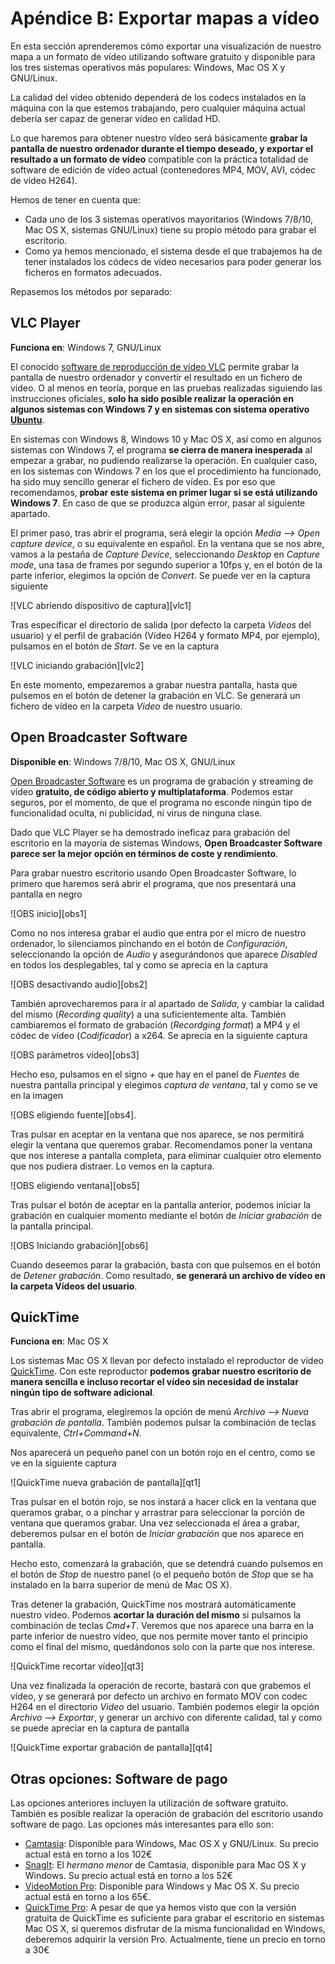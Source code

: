 # Apéndice B: Exportar mapas a vídeo

En esta sección aprenderemos cómo exportar una visualización de nuestro mapa a un formato de vídeo utilizando software gratuito y disponible para los tres sistemas operativos más populares: Windows, Mac OS X y GNU/Linux.

La calidad del vídeo obtenido dependerá de los codecs instalados en la máquina con la que estemos trabajando, pero cualquier máquina actual debería ser capaz de generar vídeo en calidad HD.

Lo que haremos para obtener nuestro vídeo será básicamente **grabar la pantalla de nuestro ordenador durante el tiempo deseado, y exportar el resultado a un formato de vídeo** compatible con la práctica totalidad de software de edición de vídeo actual (contenedores MP4, MOV, AVI, códec de vídeo H264).

Hemos de tener en cuenta que:

* Cada uno de los 3 sistemas operativos mayoritarios (Windows 7/8/10, Mac OS X, sistemas GNU/Linux) tiene su propio método para grabar el escritorio.
* Como ya hemos mencionado, el sistema desde el que trabajemos ha de tener instalados los códecs de vídeo necesarios para poder generar los ficheros en formatos adecuados.

Repasemos los métodos por separado:


## VLC Player

**Funciona en**: Windows 7, GNU/Linux

El conocido [software de reproducción de vídeo VLC](http://www.videolan.org/vlc/) permite grabar la pantalla de nuestro ordenador y convertir el resultado en un fichero de vídeo. O al menos en teoría, porque en las pruebas realizadas siguiendo las instrucciones oficiales, **solo ha sido posible realizar la operación en algunos sistemas con Windows 7 y en sistemas con sistema operativo [Ubuntu](http://www.ubuntu.com/desktop)**.

En sistemas con Windows 8, Windows 10 y Mac OS X, así como en algunos sistemas con Windows 7, el programa **se cierra de manera inesperada** al empezar a grabar, no pudiendo realizarse la operación. En cualquier caso, en los sistemas con Windows 7 en los que el procedimiento ha funcionado, ha sido muy sencillo generar el fichero de vídeo. Es por eso que recomendamos, **probar este sistema en primer lugar si se está utilizando Windows 7**. En caso de que se produzca algún error, pasar al siguiente apartado.

El primer paso, tras abrir el programa, será elegir la opción *Media --> Open capture device*, o su equivalente en español. En la ventana que se nos abre, vamos a la pestaña de *Capture Device*, seleccionando *Desktop* en *Capture mode*, una tasa de frames por segundo superior a 10fps y, en el botón de la parte inferior, elegimos la opción de *Convert*. Se puede ver en la captura siguiente

![VLC abriendo dispositivo de captura][vlc1]

Tras especificar el directorio de salida (por defecto la carpeta *Videos* del usuario) y el perfil de grabación (Vídeo H264 y formato MP4, por ejemplo), pulsamos en el botón de *Start*. Se ve en la captura

![VLC iniciando grabación][vlc2]

En este momento, empezaremos a grabar nuestra pantalla, hasta que pulsemos en el botón de detener la grabación en VLC. Se generará un fichero de vídeo en la carpeta *Video* de nuestro usuario.

## Open Broadcaster Software

**Disponible en**: Windows 7/8/10, Mac OS X, GNU/Linux

[Open Broadcaster Software](https://obsproject.com/) es un programa de grabación y streaming de vídeo **gratuito, de código abierto y multiplataforma**. Podemos estar seguros, por el momento, de que el programa no esconde ningún tipo de funcionalidad oculta, ni publicidad, ni virus de ninguna clase.

Dado que VLC Player se ha demostrado ineficaz para grabación del escritorio en la mayoría de sistemas Windows, **Open Broadcaster Software parece ser la mejor opción en términos de coste y rendimiento**.

Para grabar nuestro escritorio usando Open Broadcaster Software, lo primero que haremos será abrir el programa, que nos presentará una pantalla en negro

![OBS inicio][obs1]

Como no nos interesa grabar el audio que entra por el micro de nuestro ordenador, lo silenciamos pinchando en el botón de *Configuración*, seleccionando la opción de *Audio* y asegurándonos que aparece *Disabled* en todos los desplegables, tal y como se aprecia en la captura

![OBS desactivando audio][obs2]

También aprovecharemos para ir al apartado de *Salida*, y cambiar la calidad del mismo (*Recording quality*) a una suficientemente alta. También cambiaremos el formato de grabación (*Recordging format*) a MP4 y el códec de vídeo (*Codificador*) a x264. Se aprecia en la siguiente captura

![OBS parámetros vídeo][obs3]

Hecho eso, pulsamos en el signo *+* que hay en el panel de *Fuentes* de nuestra pantalla principal y elegimos *captura de ventana*, tal y como se ve en la imagen

![OBS eligiendo fuente][obs4].

Tras pulsar en aceptar en la ventana que nos aparece, se nos permitirá elegir la ventana que queremos grabar. Recomendamos poner la ventana que nos interese a pantalla completa, para eliminar cualquier otro elemento que nos pudiera distraer. Lo vemos en la captura.

![OBS eligiendo ventana][obs5]

Tras pulsar el botón de aceptar en la pantalla anterior, podemos iniciar la grabación en cualquier momento mediante el botón de *Iniciar grabación* de la pantalla principal.

![OBS Iniciando grabación][obs6]

Cuando deseemos parar la grabación, basta con que pulsemos en el botón de *Detener grabación*. Como resultado, **se generará un archivo de vídeo en la carpeta Vídeos del usuario**.


## QuickTime

**Funciona en**: Mac OS X

Los sistemas Mac OS X llevan por defecto instalado el reproductor de vídeo [QuickTime](http://www.apple.com/quicktime/download/). Con este reproductor **podemos grabar nuestro escritorio de manera sencilla e incluso recortar el vídeo sin necesidad de instalar ningún tipo de software adicional**.

Tras abrir el programa, elegiremos la opción de menú *Archivo --> Nueva grabación de pantalla*. También podemos pulsar la combinación de teclas equivalente, *Ctrl+Command+N*.

Nos aparecerá un pequeño panel con un botón rojo en el centro, como se ve en la siguiente captura

![QuickTime nueva grabación de pantalla][qt1]

Tras pulsar en el botón rojo, se nos instará a hacer click en la ventana que queramos grabar, o a pinchar y arrastrar para seleccionar la porción de ventana que queramos grabar. Una vez seleccionada el área a grabar, deberemos pulsar en el botón de *Iniciar grabación* que nos aparece en pantalla.

Hecho esto, comenzará la grabación, que se detendrá cuando pulsemos en el botón de *Stop* de nuestro panel (o el pequeño botón de *Stop* que se ha instalado en la barra superior de menú de Mac OS X).

Tras detener la grabación, QuickTime nos mostrará automáticamente nuestro vídeo. Podemos **acortar la duración del mismo** si pulsamos la combinación de teclas *Cmd+T*. Veremos que nos aparece una barra en la parte inferior de nuestro vídeo, que nos permite mover tanto el principio como el final del mismo, quedándonos solo con la parte que nos interese.

![QuickTime recortar vídeo][qt3]


Una vez finalizada la operación de recorte, bastará con que grabemos el vídeo, y se generará por defecto un archivo en formato MOV con codec H264 en el directorio *Video* del usuario. También podemos elegir la opción *Archivo --> Exportar*, y generar un archivo con diferente calidad, tal y como se puede apreciar en la captura de pantalla

![QuickTime exportar grabación de pantalla][qt4]




## Otras opciones: Software de pago

Las opciones anteriores incluyen la utilización de software gratuito. También es posible realizar la operación de grabación del escritorio usando software de pago. Las opciones más interesantes para ello son:

* [Camtasia](https://www.techsmith.com/camtasia.html): Disponible para Windows,  Mac OS X y GNU/Linux. Su precio actual está en torno a los 102€
* [SnagIt](https://www.techsmith.com/snagit.html): El *hermano menor* de Camtasia, disponible para Mac OS X y Windows. Su precio actual está en torno a los 52€
* [VideoMotion Pro](http://videomotionpro.com/): Disponible para Windows y Mac OS X. Su precio actual está en torno a los 65€.
* [QuickTime Pro](http://www.apple.com/quicktime/extending/): A pesar de que ya hemos visto que con la versión gratuita de QuickTime es suficiente para grabar el escritorio en sistemas Mac OS X, si queremos disfrutar de la misma funcionalidad en Windows, deberemos adquirir la versión Pro. Actualmente, tiene un precio en torno a 30€
